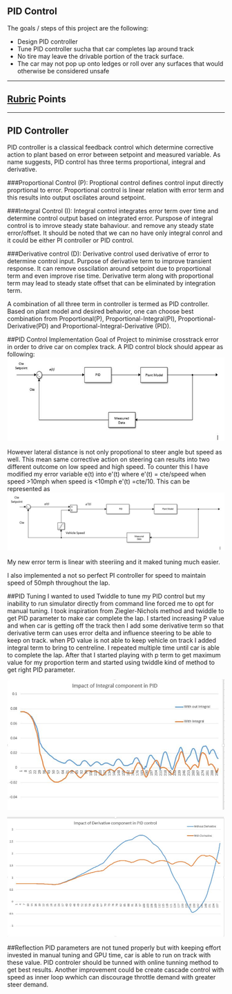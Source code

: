 ## PID Control

The goals / steps of this project are the following:

* Design PID controller 
* Tune PID controller sucha that car completes lap around track
* No tire may leave the drivable portion of the track surface.
* The car may not pop up onto ledges or roll over any surfaces that would otherwise be considered unsafe



---
[//]: # (Image References)

[image1]: ./output_images/PID_image.JPG "PID Block Diagram"
[image2]: ./output_images/ModifiedPID.JPG "Modified PID Block Diagram"
[image3]: ./output_images/iPID.JPG "Effect of integral term"
[image4]: ./output_images/dPID.JPG "Effect of derivative term"



## [Rubric](https://review.udacity.com/#!/rubrics/1971/view) Points

---

## PID Controller
PID controller is a classical feedback control which determine corrective action to plant based on error between setpoint and measured variable. As name suggests, PID control has three terms proportional, integral and derivative.


###Proportional Control (P): 
Proptional control defines control input directly proprtional to error. Proportional control is linear relation with error term and this results into output oscilates around setpoint.


###Integral Control (I):
Integral control integrates error term over time and determine control output based on integrated error. Purspose of integral control is to imrove steady state bahaviour. and remove any steady state error/offset. It should be noted that we can no  have only integral conrol and it could be either PI controller or PID control.


###Derivative control (D):
Derivative control used derivative of error to determine control input. Purpose of derivative term to improve transient response. It can remove osscilation around setpoint due to proportional term and even improve rise time. Derivative term along with proportional term may lead to steady state offset that can be eliminated by integration term.


A combination of all three term in controller is termed as PID controller. Based on plant model and desired behavior, one can choose best combination from Proportional(P), Proportional-Integral(PI), Proportional-Derivative(PD) and Proportional-Integral-Derivative (PID).


##PID Control Implementation
Goal of Project to minimise crosstrack error in order to drive car on complex track. A PID control block should appear as following:
![alt text][image1]


However lateral distance is not only propotional to steer angle but speed as well. This mean same corrective action on steering can results into two different outcome on low speed and high speed. To counter this I have modified my error variable e(t) into e'(t) where e'(t) = cte/speed when speed >10mph when speed is <10mph e'(t) =cte/10. This can be represented as
![alt text][image2]

My new error term is linear with steeriing and it maked tuning much easier.


I also implemented a not so perfect PI controller for speed to maintain speed of 50mph throughout the lap.

##PID Tuning
I wanted to used Twiddle to tune my PID control but my inability to run simulator directly from command line forced me to opt for manual tuning. I took inspiration from Ziegler-Nichols method and twiddle to get PID parameter to make car complete the lap. I started increasing P value and when car is getting off the track then I add some derivative term so that derivative term can uses error delta and influence steering to be able to keep on track. when PD value is not able to  keep vehicle on track I added integral term to bring to centreline. I repeated multiple time until car is able to complete the lap. After that I started playing with p term to get maximum value for my proportion term and started using twiddle kind of method to get right PID parameter.

![alt text][image3]

![alt text][image4]



##Reflection
PID parameters are not tuned properly but with keeping effort invested in manual tuning and GPU time, car is able to run on track with these value. PID controler should be tunned with online tunning method to get best results. Another improvement could be create cascade control with speed as inner loop wwhich can discourage throttle demand with greater steer demand.
